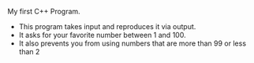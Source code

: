 My first C++ Program.

- This program takes input and reproduces it via output. 
- It asks for your favorite number between 1 and 100. 
- It also prevents you from using numbers that are more than 99 or less than 2
